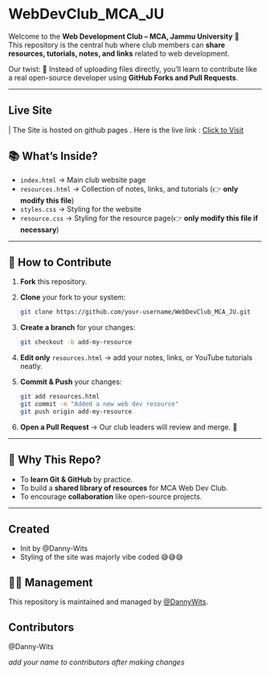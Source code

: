 # WebDevClub_MCA_JU

Welcome to the **Web Development Club – MCA, Jammu University** 🎉  
This repository is the central hub where club members can **share resources, tutorials, notes, and links** related to web development.

Our twist: 🚀 Instead of uploading files directly, you’ll learn to contribute like a real open-source developer using **GitHub Forks and Pull Requests**.

---
## Live Site 
| The Site is hosted on github pages . Here is the live link :
[Click to Visit](https://danny-wits.github.io/WebDevClub_MCA_JU/index.html)
## 📚 What’s Inside?

- `index.html` → Main club website page
- `resources.html` → Collection of notes, links, and tutorials (👉 **only modify this file**)
- `styles.css` → Styling for the website
- `resource.css` → Styling for the resource page(👉 **only modify this file if necessary**)

---

## 🤝 How to Contribute

1. **Fork** this repository.
2. **Clone** your fork to your system:

   ```bash
   git clone https://github.com/your-username/WebDevClub_MCA_JU.git
   ```

3. **Create a branch** for your changes:

   ```bash
   git checkout -b add-my-resource
   ```

4. **Edit only** `resources.html` → add your notes, links, or YouTube tutorials neatly.
5. **Commit & Push** your changes:

   ```bash
   git add resources.html
   git commit -m "Added a new web dev resource"
   git push origin add-my-resource
   ```

6. **Open a Pull Request** → Our club leaders will review and merge. 🎯

---

## 🎯 Why This Repo?

- To **learn Git & GitHub** by practice.
- To build a **shared library of resources** for MCA Web Dev Club.
- To encourage **collaboration** like open-source projects.

---

## Created

- Init by @Danny-Wits
- Styling of the site was majorly vibe coded 😅😅😅

## 👨‍💻 Management

This repository is maintained and managed by [@DannyWits](https://github.com/Danny-Wits).

## Contributors

@Danny-Wits

_add your name to contributors after making changes_
